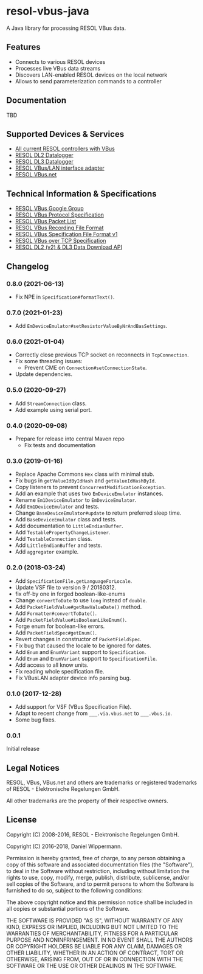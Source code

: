# resol-vbus-java

A Java library for processing RESOL VBus data.


## Features

- Connects to various RESOL devices
- Processes live VBus data streams
- Discovers LAN-enabled RESOL devices on the local network
- Allows to send parameterization commands to a controller


## Documentation

TBD



## Supported Devices & Services

* [All current RESOL controllers with VBus](http://www.resol.de/index/produkte/sprache/en)
* [RESOL DL2 Datalogger](http://www.resol.de/index/produktdetail/kategorie/2/sprache/en/id/12)
* [RESOL DL3 Datalogger](http://www.resol.de/index/produktdetail/kategorie/2/sprache/en/id/86)
* [RESOL VBus/LAN interface adapter](http://www.resol.de/index/produktdetail/kategorie/2/id/76/sprache/en)
* [RESOL VBus.net](http://www.vbus.net/)



## <a name="specs"></a>Technical Information & Specifications

* [RESOL VBus Google Group](https://groups.google.com/forum/#!forum/resol-vbus)
* [RESOL VBus Protocol Specification](http://danielwippermann.github.io/resol-vbus/#/md/docs/vbus-specification)
* [RESOL VBus Packet List](http://danielwippermann.github.io/resol-vbus/#/vsf)
* [RESOL VBus Recording File Format](http://danielwippermann.github.io/resol-vbus/#/md/docs/vbus-recording-file-format)
* [RESOL VBus Specification File Format v1](http://danielwippermann.github.io/resol-vbus/#/md/docs/vbus-specification-file-format-v1)
* [RESOL VBus over TCP Specification](http://danielwippermann.github.io/resol-vbus/#/md/docs/vbus-over-tcp)
* [RESOL DL2 (v2) & DL3 Data Download API](http://danielwippermann.github.io/resol-vbus/#/md/docs/dlx-data-download-api)



## Changelog

### 0.8.0 (2021-06-13)

- Fix NPE in `Specification#formatText()`.


### 0.7.0 (2021-01-23)

- Add `EmDeviceEmulator#setResistorValueByNrAndBasSettings`.


### 0.6.0 (2021-01-04)

- Correctly close previous TCP socket on reconnects in `TcpConnection`.
- Fix some threading issues:
    - Prevent CME on `Connection#setConnectionState`.
- Update dependencies.


### 0.5.0 (2020-09-27)

- Add `StreamConnection` class.
- Add example using serial port.


### 0.4.0 (2020-09-08)

- Prepare for release into central Maven repo
    - Fix tests and documentation


### 0.3.0 (2019-01-16)

- Replace Apache Commons `Hex` class with minimal stub.
- Fix bugs in `getValueIdByIdHash` and `getValueIdHashById`.
- Copy listeners to prevent `ConcurrentModificationException`.
- Add an example that uses two `EmDeviceEmulator` instances.
- Rename `Em1DeviceEmulator` to `EmDeviceEmulator`.
- Add `Em1DeviceEmulator` and tests.
- Change `BaseDeviceEmulator#update` to return preferred sleep time.
- Add `BaseDeviceEmulator` class and tests.
- Add documentation to `LittleEndianBuffer`.
- Add `TestablePropertyChangeListener`.
- Add `TestableConnection` class.
- Add `LittleEndianBuffer` and tests.
- Add `aggregator` example.


### 0.2.0 (2018-03-24)

- Add `SpecificationFile.getLanguageForLocale`.
- Update VSF file to version 9 / 20180312.
- fix off-by one in forged boolean-like-enums
- Change `convertToDate` to use `long` instead of `double`.
- Add `PacketFieldValue#getRawValueDate()` method.
- Add `Formatter#convertToDate()`.
- Add `PacketFieldValue#isBooleanLikeEnum()`.
- Forge enum for boolean-like errors.
- Add `PacketFieldSpec#getEnum()`.
- Revert changes in constructor of `PacketFieldSpec`.
- Fix bug that caused the locale to be ignored for dates.
- Add `Enum` and `EnumVariant` support to `Specification`.
- Add `Enum` and `EnumVariant` support to `SpecificationFile`.
- Add access to all know units.
- Fix reading whole specification file.
- Fix VBusLAN adapter device info parsing bug.


### 0.1.0 (2017-12-28)

- Add support for VSF (VBus Specification File).
- Adapt to recent change from `___.via.vbus.net` to `___.vbus.io`.
- Some bug fixes.


### 0.0.1

Initial release



## Legal Notices

RESOL, VBus, VBus.net and others are trademarks or registered trademarks
of RESOL - Elektronische Regelungen GmbH.

All other trademarks are the property of their respective owners.



## License

Copyright (C) 2008-2016, RESOL - Elektronische Regelungen GmbH.

Copyright (C) 2016-2018, Daniel Wippermann.

Permission is hereby granted, free of charge, to any person obtaining
a copy of this software and associated documentation files (the
"Software"), to deal in the Software without restriction, including
without limitation the rights to use, copy, modify, merge, publish,
distribute, sublicense, and/or sell copies of the Software, and to permit
persons to whom the Software is furnished to do so, subject to the
following conditions:

The above copyright notice and this permission notice shall be included in
all copies or substantial portions of the Software.

THE SOFTWARE IS PROVIDED "AS IS", WITHOUT WARRANTY OF ANY KIND, EXPRESS OR
IMPLIED, INCLUDING BUT NOT LIMITED TO THE WARRANTIES OF MERCHANTABILITY,
FITNESS FOR A PARTICULAR PURPOSE AND NONINFRINGEMENT. IN NO EVENT SHALL
THE AUTHORS OR COPYRIGHT HOLDERS BE LIABLE FOR ANY CLAIM, DAMAGES OR OTHER
LIABILITY, WHETHER IN AN ACTION OF CONTRACT, TORT OR OTHERWISE, ARISING
FROM, OUT OF OR IN CONNECTION WITH THE SOFTWARE OR THE USE OR OTHER
DEALINGS IN THE SOFTWARE.

